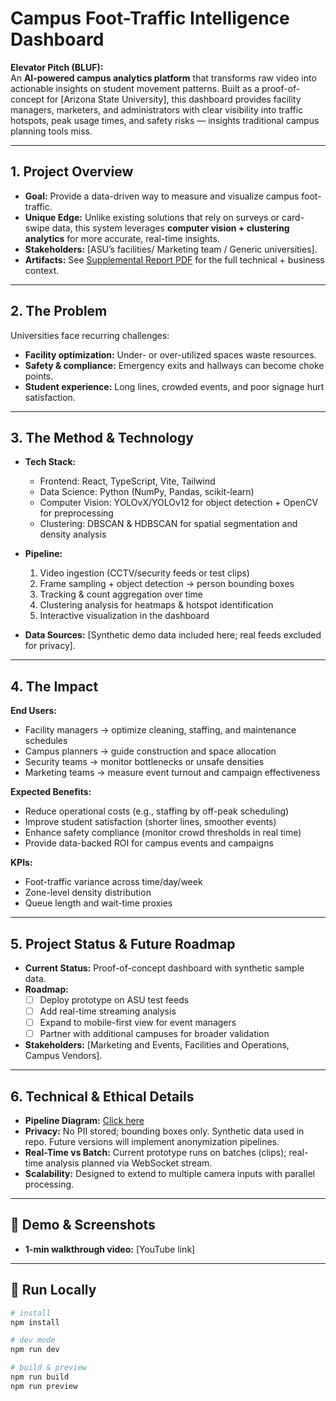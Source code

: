 # Campus Foot-Traffic Intelligence Dashboard

**Elevator Pitch (BLUF):**  
An **AI-powered campus analytics platform** that transforms raw video into actionable insights on student movement patterns. Built as a proof-of-concept for [Arizona State University], this dashboard provides facility managers, marketers, and administrators with clear visibility into traffic hotspots, peak usage times, and safety risks — insights traditional campus planning tools miss.

---

## 1. Project Overview
- **Goal:** Provide a data-driven way to measure and visualize campus foot-traffic.  
- **Unique Edge:** Unlike existing solutions that rely on surveys or card-swipe data, this system leverages **computer vision + clustering analytics** for more accurate, real-time insights.  
- **Stakeholders:** [ASU’s facilities/ Marketing team / Generic universities].  
- **Artifacts:** See [Supplemental Report PDF](https://github.com/abdxxll/Campus-Foot-TrafficIntelligence/blob/master/docs/ASU%20Campus%20Analytics%20Platform%20using%20Computer%20Vision.pdf) for the full technical + business context.

---

## 2. The Problem
Universities face recurring challenges:
- **Facility optimization:** Under- or over-utilized spaces waste resources.  
- **Safety & compliance:** Emergency exits and hallways can become choke points.  
- **Student experience:** Long lines, crowded events, and poor signage hurt satisfaction.  

---

## 3. The Method & Technology
- **Tech Stack:**  
  - Frontend: React, TypeScript, Vite, Tailwind  
  - Data Science: Python (NumPy, Pandas, scikit-learn)  
  - Computer Vision: YOLOvX/YOLOv12 for object detection + OpenCV for preprocessing  
  - Clustering: DBSCAN & HDBSCAN for spatial segmentation and density analysis  

- **Pipeline:**  
  1. Video ingestion (CCTV/security feeds or test clips)  
  2. Frame sampling + object detection → person bounding boxes  
  3. Tracking & count aggregation over time  
  4. Clustering analysis for heatmaps & hotspot identification  
  5. Interactive visualization in the dashboard  

- **Data Sources:** [Synthetic demo data included here; real feeds excluded for privacy].  

---

## 4. The Impact
**End Users:**  
- Facility managers → optimize cleaning, staffing, and maintenance schedules  
- Campus planners → guide construction and space allocation  
- Security teams → monitor bottlenecks or unsafe densities  
- Marketing teams → measure event turnout and campaign effectiveness  

**Expected Benefits:**  
- Reduce operational costs (e.g., staffing by off-peak scheduling)  
- Improve student satisfaction (shorter lines, smoother events)  
- Enhance safety compliance (monitor crowd thresholds in real time)  
- Provide data-backed ROI for campus events and campaigns  

**KPIs:**  
- Foot-traffic variance across time/day/week  
- Zone-level density distribution  
- Queue length and wait-time proxies  

---

## 5. Project Status & Future Roadmap
- **Current Status:** Proof-of-concept dashboard with synthetic sample data.  
- **Roadmap:**  
  - [ ] Deploy prototype on ASU test feeds  
  - [ ] Add real-time streaming analysis  
  - [ ] Expand to mobile-first view for event managers  
  - [ ] Partner with additional campuses for broader validation  
- **Stakeholders:** [Marketing and Events, Facilities and Operations, Campus Vendors].  

---

## 6. Technical & Ethical Details
- **Pipeline Diagram:** [Click here](https://github.com/abdxxll/Campus-Foot-TrafficIntelligence/blob/master/docs/architecture.png)
- **Privacy:** No PII stored; bounding boxes only. Synthetic data used in repo. Future versions will implement anonymization pipelines.  
- **Real-Time vs Batch:** Current prototype runs on batches (clips); real-time analysis planned via WebSocket stream.  
- **Scalability:** Designed to extend to multiple camera inputs with parallel processing.  

---

## 🎥 Demo & Screenshots
- **1-min walkthrough video:** [YouTube link]  

---

## 🚀 Run Locally
```bash
# install
npm install

# dev mode
npm run dev

# build & preview
npm run build
npm run preview
